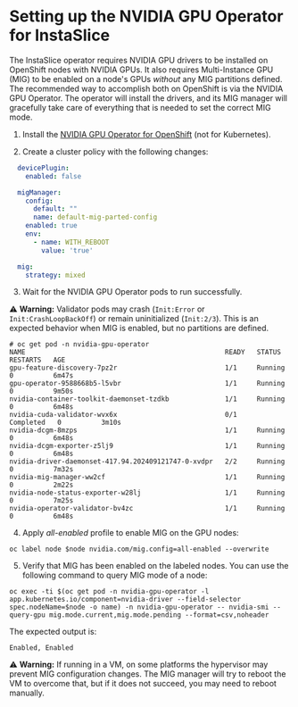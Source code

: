 # Setting up the NVIDIA GPU Operator for InstaSlice

The InstaSlice operator requires NVIDIA GPU drivers to be installed on OpenShift nodes with NVIDIA GPUs.
It also requires Multi-Instance GPU (MIG) to be enabled on a node's GPUs *without* any MIG partitions defined.
The recommended way to accomplish both on OpenShift is via the NVIDIA GPU Operator.
The operator will install the drivers, and its MIG manager will gracefully take care of everything that is needed to set the correct MIG mode.

1. Install the [NVIDIA GPU Operator for OpenShift](https://docs.nvidia.com/datacenter/cloud-native/openshift/latest/index.html) (not for Kubernetes).

2. Create a cluster policy with the following changes:

```yaml
  devicePlugin:
    enabled: false
```

```yaml
  migManager:
    config:
      default: ""
      name: default-mig-parted-config
    enabled: true
    env:
      - name: WITH_REBOOT
        value: 'true'
```

```yaml
  mig:
    strategy: mixed
```

3. Wait for the NVIDIA GPU Operator pods to run successfully.

:warning: **Warning:** Validator pods may crash (`Init:Error` or `Init:CrashLoopBackOff`) or remain uninitialized (`Init:2/3`).
This is an expected behavior when MIG is enabled, but no partitions are defined.

```console
# oc get pod -n nvidia-gpu-operator
NAME                                                  READY   STATUS      RESTARTS   AGE
gpu-feature-discovery-7pz2r                           1/1     Running     0          6m47s
gpu-operator-9588668b5-l5vbr                          1/1     Running     0          9m50s
nvidia-container-toolkit-daemonset-tzdkb              1/1     Running     0          6m48s
nvidia-cuda-validator-wvx6x                           0/1     Completed   0          3m10s
nvidia-dcgm-8mzps                                     1/1     Running     0          6m48s
nvidia-dcgm-exporter-z5lj9                            1/1     Running     0          6m48s
nvidia-driver-daemonset-417.94.202409121747-0-xvdpr   2/2     Running     0          7m32s
nvidia-mig-manager-ww2cf                              1/1     Running     0          2m22s
nvidia-node-status-exporter-w28lj                     1/1     Running     0          7m25s
nvidia-operator-validator-bv4zc                       1/1     Running     0          6m48s
```

4. Apply *all-enabled* profile to enable MIG on the GPU nodes:

```
oc label node $node nvidia.com/mig.config=all-enabled --overwrite
```

5. Verify that MIG has been enabled on the labeled nodes. You can use the following command to query MIG mode of a node:

```console
oc exec -ti $(oc get pod -n nvidia-gpu-operator -l app.kubernetes.io/component=nvidia-driver --field-selector spec.nodeName=$node -o name) -n nvidia-gpu-operator -- nvidia-smi --query-gpu mig.mode.current,mig.mode.pending --format=csv,noheader
```

The expected output is:

```console
Enabled, Enabled
```

:warning: **Warning:** If running in a VM, on some platforms the hypervisor may prevent MIG configuration changes.
The MIG manager will try to reboot the VM to overcome that, but if it does not succeed, you may need to reboot manually.